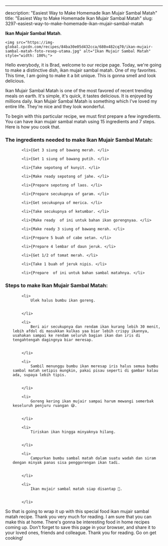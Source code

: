 ---
description: "Easiest Way to Make Homemade Ikan Mujair Sambal Matah"
title: "Easiest Way to Make Homemade Ikan Mujair Sambal Matah"
slug: 3297-easiest-way-to-make-homemade-ikan-mujair-sambal-matah

<p>
	<strong>Ikan Mujair Sambal Matah</strong>. 
	
</p>
<p>
	
	<img src="https://img-global.cpcdn.com/recipes/84ba30e05d432cca/680x482cq70/ikan-mujair-sambal-matah-foto-resep-utama.jpg" alt="Ikan Mujair Sambal Matah" style="width: 100%;">
	
	
</p>
<p>
	Hello everybody, it is Brad, welcome to our recipe page. Today, we're going to make a distinctive dish, ikan mujair sambal matah. One of my favorites. This time, I am going to make it a bit unique. This is gonna smell and look delicious.
</p>
	
<p>
	Ikan Mujair Sambal Matah is one of the most favored of recent trending meals on earth. It's simple, it's quick, it tastes delicious. It is enjoyed by millions daily. Ikan Mujair Sambal Matah is something which I've loved my entire life. They're nice and they look wonderful.
</p>
<p>
	
</p>

<p>
To begin with this particular recipe, we must first prepare a few ingredients. You can have ikan mujair sambal matah using 15 ingredients and 7 steps. Here is how you cook that.
</p>

<h3>The ingredients needed to make Ikan Mujair Sambal Matah:</h3>

<ol>
	
		<li>{Get 3 siung of bawang merah. </li>
	
		<li>{Get 1 siung of bawang putih. </li>
	
		<li>{Take sepotong of kunyit. </li>
	
		<li>{Make ready sepotong of jahe. </li>
	
		<li>{Prepare sepotong of laos. </li>
	
		<li>{Prepare secukupnya of garam. </li>
	
		<li>{Get secukupnya of merica. </li>
	
		<li>{Take secukupnya of ketumbar. </li>
	
		<li>{Make ready  of ini untuk bahan ikan gorengnyaa. </li>
	
		<li>{Make ready 3 siung of bawang merah. </li>
	
		<li>{Prepare 5 buah of cabe setan. </li>
	
		<li>{Prepare 4 lembar of daun jeruk. </li>
	
		<li>{Get 1/2 of tomat merah. </li>
	
		<li>{Take 1 buah of jeruk nipis. </li>
	
		<li>{Prepare  of ini untuk bahan sambal matahnya. </li>
	
</ol>
<p>
	
</p>

<h3>Steps to make Ikan Mujair Sambal Matah:</h3>

<ol>
	
		<li>
			Ulek halus bumbu ikan goreng.
			
			
		</li>
	
		<li>
			Beri air secukupnya dan rendam ikan kurang lebih 30 menit, lebih afdol di masukkan kulkas yaa biar lebih crispy ikannya, usahakan sampai ke rendam seluruh bagian ikan dan iris di tengahtengah dagingnya biar meresap.
			
			
		</li>
	
		<li>
			Sambil menunggu bumbu ikan meresap iris halus semua bumbu sambal matah setipis mungkin, pakai pisau seperti di gambar kalau ada, supaya lebih tipis.
			
			
		</li>
	
		<li>
			Goreng kering ikan mujair sampai harum mewangi semerbak keseluruh penjuru ruangan 😅.
			
			
		</li>
	
		<li>
			Tiriskan ikan hingga minyaknya hilang.
			
			
		</li>
	
		<li>
			Campurkan bumbu sambal matah dalam suatu wadah dan siram dengan minyak panas sisa penggorengan ikan tadi.
			
			
		</li>
	
		<li>
			Ikan mujair sambal matah siap disantap 🥰.
			
			
		</li>
	
</ol>

<p>
	
</p>

<p>
	So that is going to wrap it up with this special food ikan mujair sambal matah recipe. Thank you very much for reading. I am sure that you can make this at home. There's gonna be interesting food in home recipes coming up. Don't forget to save this page in your browser, and share it to your loved ones, friends and colleague. Thank you for reading. Go on get cooking!
</p>
